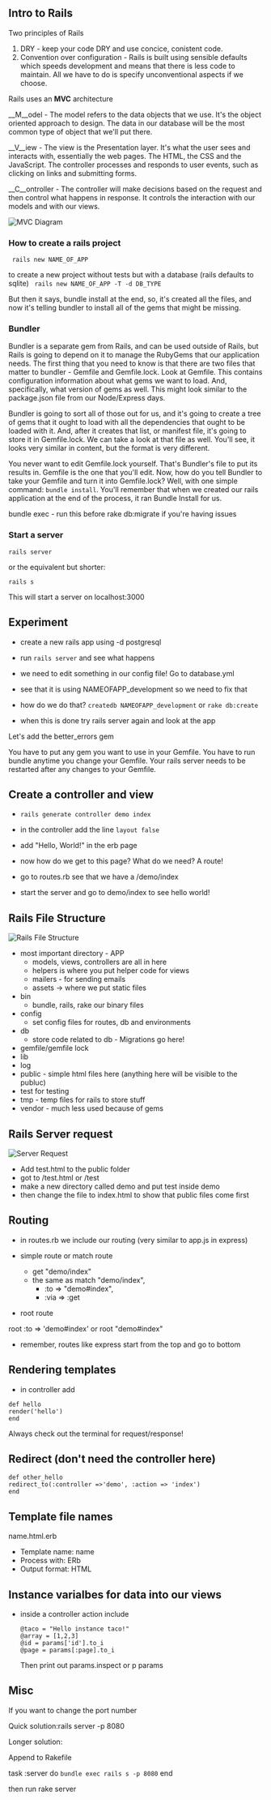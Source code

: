 ## Intro to Rails

Two principles of Rails

1. DRY - keep your code DRY and use concice, conistent code.
2. Convention over configuration - Rails is built using sensible defaults which speeds development and means that there is less code to maintain. All we have to do is specify unconventional aspects if we choose.

Rails uses an __MVC__ architecture

__M__odel - The model refers to the data objects that we use. It's the object oriented approach to design. The data in our database will be the most common type of object that we'll put there.

__V__iew - The view is the Presentation layer. It's what the user sees and interacts with, essentially the web pages. The HTML, the CSS and the JavaScript. The controller processes and responds to user events, such as clicking on links and submitting forms. 

__C__ontroller - The controller will make decisions based on the request and then control what happens in response. It controls the interaction with our models and with our views. 

![MVC Diagram](http://i.ytimg.com/vi/3mQjtk2YDkM/0.jpg)

### How to create a rails project

``` rails new NAME_OF_APP```

to create a new project without tests but with a database (rails defaults to sqlite)
``` rails new NAME_OF_APP -T -d DB_TYPE```

But then it says, bundle install at the end, so, it's created all the files, and now it's telling bundler to install all of the gems that might be missing. 

### Bundler

Bundler is a separate gem from Rails, and can be used outside of
Rails, but Rails is going to depend on it to manage the RubyGems that
our application needs. The first thing that you need to know is that
there are two files that matter to bundler - Gemfile and Gemfile.lock.
Look at Gemfile. This contains configuration information about what
gems we want to load. And, specifically, what version of gems as well.
This might look similar to the package.json file from our Node/Express
days.

Bundler is going to sort all of those out for us, and it's going to
create a tree of gems that it ought to load with all the dependencies
that ought to be loaded with it. And, after it creates that list, or
manifest file, it's going to store it in Gemfile.lock. We can take a
look at that file as well. You'll see, it looks very similar in
content, but the format is very different.

You never want to edit Gemfile.lock yourself. That's Bundler's file to
put its results in. Gemfile is the one that you'll edit. Now, how do
you tell Bundler to take your Gemfile and turn it into Gemfile.lock?
Well, with one simple command: `bundle install`. You'll remember that
when we created our rails application at the end of the process, it
ran Bundle Install for us.


bundle exec - run this before rake db:migrate if you're having issues

### Start a server

`rails server`

or the equivalent but shorter:

`rails s`

This will start a server on localhost:3000

## Experiment

- create a new rails app using -d postgresql
- run `rails server` and see what happens

- we need to edit something in our config file! Go to database.yml
- see that it is using NAMEOFAPP_development so we need to fix that
- how do we do that? `createdb NAMEOFAPP_development` or `rake db:create`

- when this is done try rails server again and look at the app

Let's add the better_errors gem

You have to put any gem you want to use in your Gemfile. You have to run bundle anytime you change your Gemfile. Your rails server needs to be restarted after any changes to your Gemfile.

## Create a controller and view

- `rails generate controller demo index`
- in the controller add the line `layout false`
- add "Hello, World!" in the erb page

- now how do we get to this page? What do we need? A route!
- go to routes.rb see that we have a /demo/index
- start the server and go to demo/index to see hello world!

## Rails File Structure

![Rails File Structure](http://i.imgur.com/whOL4DQ.png)

- most important directory - APP
	- models, views, controllers are all in here
	- helpers is where you put helper code for views
	- mailers - for sending emails
	- assets -> where we put static files
- bin 
	- bundle, rails, rake our binary files
- config
	- set config files for routes, db and environments
- db
	- store code related to db - Migrations go here!
- gemfile/gemfile lock
- lib 
- log
- public - simple html files here (anything here will be visible to the publuc)
- test for testing
- tmp - temp files for rails to store stuff
- vendor - much less used because of gems

## Rails Server request 

![Server Request](http://media.tumblr.com/tumblr_lowzw43lfd1qjrbah.png)

- Add test.html to the public folder
- got to /test.html or /test
- make a new directory called demo and put test inside demo
- then change the file to index.html to show that public files come first

## Routing

- in routes.rb we include our routing (very similar to app.js in express)

- simple route or match route
	- get "demo/index"
	- the same as match "demo/index", 
		- :to => "demo#index",
		- :via => :get

- root route

root :to => 'demo#index'
or 
root "demo#index"

- remember, routes like express start from the top and go to bottom

## Rendering templates

- in controller add 

```
def hello
render('hello')
end
```
Always check out the terminal for request/response!

## Redirect (don't need the controller here)

```
def other_hello
redirect_to(:controller =>'demo', :action => 'index')
end
```

## Template file names

name.html.erb

- Template name: name
- Process with: ERb
- Output format: HTML

## Instance varialbes for data into our views

- inside a controller action include
	```
	@taco = "Hello instance taco!"
	@array = [1,2,3]
	@id = params['id'].to_i
	@page = params[:page].to_i
	```

	Then print out params.inspect
	or p params


## Misc

If you want to change the port number

Quick solution:rails server -p 8080

Longer solution: 

Append to Rakefile

task :server do
  `bundle exec rails s -p 8080`
end

then run rake server
  











